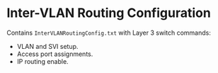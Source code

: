 # Inter-VLAN Routing Configuration

Contains `InterVLANRoutingConfig.txt` with Layer 3 switch commands:
- VLAN and SVI setup.
- Access port assignments.
- IP routing enable.